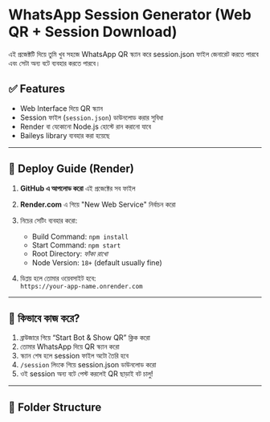 # WhatsApp Session Generator (Web QR + Session Download)

এই প্রজেক্টটি দিয়ে তুমি খুব সহজে WhatsApp QR স্ক্যান করে session.json ফাইল জেনারেট করতে পারবে এবং সেটা অন্য বটে ব্যবহার করতে পারবে।

## ✅ Features

- Web Interface দিয়ে QR স্ক্যান
- Session ফাইল (`session.json`) ডাউনলোড করার সুবিধা
- Render বা যেকোনো Node.js হোস্টে রান করানো যাবে
- Baileys library ব্যবহার করা হয়েছে

---

## 🚀 Deploy Guide (Render)

1. **GitHub এ আপলোড করো** এই প্রজেক্টের সব ফাইল
2. **Render.com** এ গিয়ে "New Web Service" নির্বাচন করো
3. নিচের সেটিং ব্যবহার করো:

   - Build Command: `npm install`
   - Start Command: `npm start`
   - Root Directory: *ফাঁকা রাখো*
   - Node Version: `18+` (default usually fine)

4. ডিপ্লয় হলে তোমার ওয়েবসাইট হবে:  
   `https://your-app-name.onrender.com`

---

## 🔄 কিভাবে কাজ করে?

1. ব্রাউজারে গিয়ে “Start Bot & Show QR” ক্লিক করো
2. তোমার WhatsApp দিয়ে QR স্ক্যান করো
3. স্ক্যান শেষ হলে session ফাইল অটো তৈরি হবে
4. `/session` লিংকে গিয়ে session.json ডাউনলোড করো
5. ওই session অন্য বটে পেস্ট করলেই QR ছাড়াই বট চালু!

---

## 📁 Folder Structure

